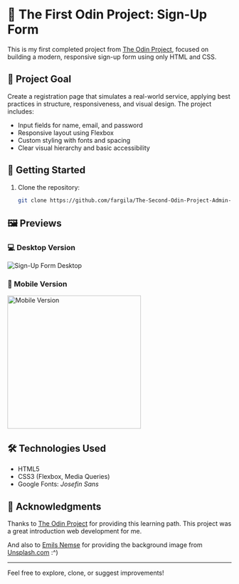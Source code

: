 # 🧾 The First Odin Project: Sign-Up Form

This is my first completed project from [The Odin Project](https://www.theodinproject.com/lessons/node-path-intermediate-html-and-css-sign-up-form), focused on building a modern, responsive sign-up form using only HTML and CSS.

## 📌 Project Goal

Create a registration page that simulates a real-world service, applying best practices in structure, responsiveness, and visual design. The project includes:

- Input fields for name, email, and password
- Responsive layout using Flexbox
- Custom styling with fonts and spacing
- Clear visual hierarchy and basic accessibility

## 🚀 Getting Started

1. Clone the repository:
   ```bash
   git clone https://github.com/fargila/The-Second-Odin-Project-Admin-Dashboard.git

## 🖼️ Previews

### 💻 Desktop Version
![Sign-Up Form Desktop](./assets/landscape_version.jpeg)

### 📱 Mobile Version
<img src="./assets/mobile_version.jpeg" alt="Mobile Version" width="300"/>


## 🛠️ Technologies Used

- HTML5
- CSS3 (Flexbox, Media Queries)
- Google Fonts: *Josefin Sans*

## 🙌 Acknowledgments

Thanks to [The Odin Project](https://www.theodinproject.com/) for providing this learning path. This project was a great introduction web development for me.

And also to [Emils Nemse](https://unsplash.com/pt-br/@ejn) for providing the background image from [Unsplash.com](https://unsplash.com/) :^)

---

Feel free to explore, clone, or suggest improvements!
